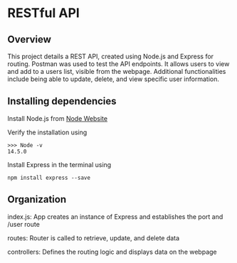 # RESTful API

## Overview
This project details a REST API, created using Node.js and Express for routing. Postman was used to test the API endpoints. It allows users to view and add to a users list, visible from the webpage.
Additional functionalities include being able to update, delete, and view specific user information.

## Installing dependencies
Install Node.js from [Node Website](https://nodejs.org/en)

Verify the installation using
```
>>> Node -v
14.5.0
```

Install Express in the terminal using
```
npm install express --save
```

## Organization
index.js: App creates an instance of Express and establishes the port and /user route

routes: Router is called to retrieve, update, and delete data

controllers: Defines the routing logic and displays data on the webpage
